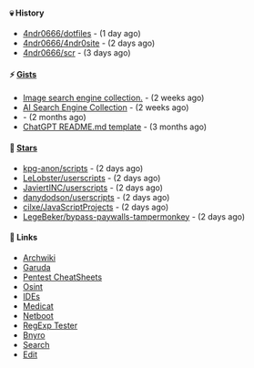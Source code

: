 #### 💀 History

- [4ndr0666/dotfiles](https://github.com/4ndr0666/dotfiles) - (1 day ago)
- [4ndr0666/4ndr0site](https://github.com/4ndr0666/4ndr0site) - (2 days ago)
- [4ndr0666/scr](https://github.com/4ndr0666/scr) - (3 days ago)

#### ⚡ [Gists](https://gist.github.com/4ndr0666)

- [Image search engine collection.](https://gist.github.com/275fe996ff2a5d9bc7619be288c6bac4) - (2 weeks ago)
- [AI Search Engine Collection](https://gist.github.com/dd70ae0db8d17506ba097704cc17d606) - (2 weeks ago)
- [](https://gist.github.com/cd22ab2bd4f5b4956af3e1f883ca0a60) - (2 months ago)
- [ChatGPT README.md template](https://gist.github.com/4544fdae1dfd8d364821db23bd63dd7f) - (3 months ago)

#### 🌟 [Stars](https://github.com/4ndr0666?tab=stars)

- [kpg-anon/scripts](https://github.com/kpg-anon/scripts) - (2 days ago)
- [LeLobster/userscripts](https://github.com/LeLobster/userscripts) - (2 days ago)
- [JaviertINC/userscripts](https://github.com/JaviertINC/userscripts) - (2 days ago)
- [danydodson/userscripts](https://github.com/danydodson/userscripts) - (2 days ago)
- [cilxe/JavaScriptProjects](https://github.com/cilxe/JavaScriptProjects) - (2 days ago)
- [LegeBeker/bypass-paywalls-tampermonkey](https://github.com/LegeBeker/bypass-paywalls-tampermonkey) - (2 days ago)

#### 📌 Links

- [Archwiki](https://wiki.archlinux.org/index.php?title=Special:Search&search)
- [Garuda](https://start.garudalinux.org)
- [Pentest CheatSheets](https://github.com/coreb1t/awesome-pentest-cheat-sheets)
- [Osint](https://github.com/cipher387/osint_stuff_tool_collection)
- [IDEs](https://github.com/styfle/awesome-online-ide)
- [Medicat](https://github.com/mon5termatt/medicat_installer)
- [Netboot](https://github.com/4ndr0666/netboot.xyz-custom)
- [RegExp Tester](https://iblogbox.com/devtools/regexp)
- [Bnyro](https://me.chatoyer.de/search/)
- [Search](https://github.com/edoardottt/awesome-hacker-search-engines)
- [Edit](https://github.com/4ndr0666/4ndr0666/blob/master/templates/README.md.tpl)


